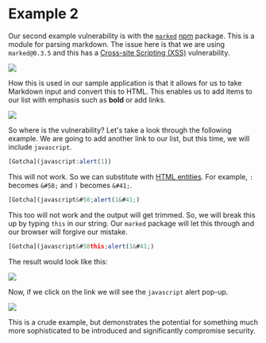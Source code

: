 # Example 2

Our second example vulnerability is with the [`marked`](https://www.npmjs.com/package/marked) [npm](https://www.npmjs.com/) package. This is a module for parsing markdown. The issue here is that we are using `marked@0.3.5` and this has a [Cross-site Scripting \(XSS\)](https://snyk.io/vuln/npm:marked:20150520) vulnerability.

![](https://github.com/snyk/user-docs/tree/0874305e3aea1ea3c57b0398879776ac062b3479/.gitbook/assets/vuln_marked.png)

How this is used in our sample application is that it allows for us to take Markdown input and convert this to HTML. This enables us to add items to our list with emphasis such as **bold** or add links.

![](http://g.recordit.co/5EUgGYBNXq.gif)

So where is the vulnerability? Let's take a look through the following example. We are going to add another link to our list, but this time, we will include `javascript`.

```javascript
[Gotcha](javascript:alert(1))
```

This will not work. So we can substitute with [HTML entities](https://dev.w3.org/html5/html-author/charref). For example, `:` becomes `&#58;` and `)` becomes `&#41;`.

```javascript
[Gotcha](javascript&#58;alert(1&#41;)
```

This too will not work and the output will get trimmed. So, we will break this up by typing `this` in our string. Our `marked` package will let this through and our browser will forgive our mistake.

```javascript
[Gotcha](javascript&#58this;alert(1&#41;)
```

The result would look like this:

![](http://g.recordit.co/plmfP4ZqNU.gif)

Now, if we click on the link we will see the `javascript` alert pop-up.

![](https://github.com/snyk/user-docs/tree/0874305e3aea1ea3c57b0398879776ac062b3479/.gitbook/assets/goof_marked.png)

This is a crude example, but demonstrates the potential for something much more sophisticated to be introduced and significantly compromise security.

